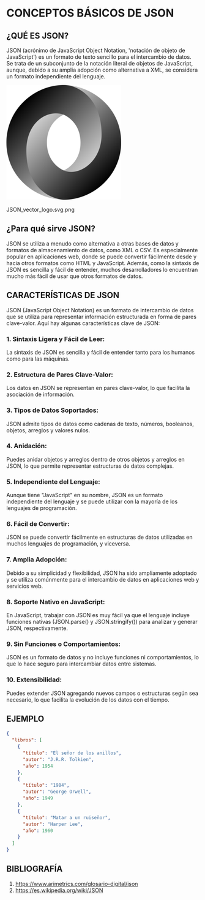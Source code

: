 # CONCEPTOS BÁSICOS DE JSON

## ¿QUÉ ES JSON?

JSON (acrónimo de JavaScript Object Notation, 'notación de objeto de JavaScript') es un formato de texto sencillo para el intercambio de datos. Se trata de un subconjunto de la notación literal de objetos de JavaScript, aunque, debido a su amplia adopción como alternativa a XML, se considera un formato independiente del lenguaje.

<img src="JSON_vector_logo.svg.png" alt="Logo JSON" style="width: 300px; height: 300px;">

JSON_vector_logo.svg.png

## ¿Para qué sirve JSON?

JSON se utiliza a menudo como alternativa a otras bases de datos y formatos de almacenamiento de datos, como XML o CSV. Es especialmente popular en aplicaciones web, donde se puede convertir fácilmente desde y hacia otros formatos como HTML y JavaScript. Además, como la sintaxis de JSON es sencilla y fácil de entender, muchos desarrolladores lo encuentran mucho más fácil de usar que otros formatos de datos.

## CARACTERÍSTICAS DE JSON

JSON (JavaScript Object Notation) es un formato de intercambio de datos que se utiliza para representar información estructurada en forma de pares clave-valor. Aquí hay algunas características clave de JSON:

### 1. Sintaxis Ligera y Fácil de Leer:
La sintaxis de JSON es sencilla y fácil de entender tanto para los humanos como para las máquinas.
        
### 2. Estructura de Pares Clave-Valor:
Los datos en JSON se representan en pares clave-valor, lo que facilita la asociación de información.

### 3. Tipos de Datos Soportados:
JSON admite tipos de datos como cadenas de texto, números, booleanos, objetos, arreglos y valores nulos.

### 4. Anidación:
Puedes anidar objetos y arreglos dentro de otros objetos y arreglos en JSON, lo que permite representar estructuras de datos complejas.

### 5. Independiente del Lenguaje:
Aunque tiene "JavaScript" en su nombre, JSON es un formato independiente del lenguaje y se puede utilizar con la mayoría de los lenguajes de programación.

### 6. Fácil de Convertir:
JSON se puede convertir fácilmente en estructuras de datos utilizadas en muchos lenguajes de programación, y viceversa.

### 7. Amplia Adopción:
Debido a su simplicidad y flexibilidad, JSON ha sido ampliamente adoptado y se utiliza comúnmente para el intercambio de datos en aplicaciones web y servicios web.

### 8. Soporte Nativo en JavaScript:
En JavaScript, trabajar con JSON es muy fácil ya que el lenguaje incluye funciones nativas (JSON.parse() y JSON.stringify()) para analizar y generar JSON, respectivamente.

### 9. Sin Funciones o Comportamientos:
JSON es un formato de datos y no incluye funciones ni comportamientos, lo que lo hace seguro para intercambiar datos entre sistemas.

### 10. Extensibilidad:
Puedes extender JSON agregando nuevos campos o estructuras según sea necesario, lo que facilita la evolución de los datos con el tiempo.

## EJEMPLO

```json
{
  "libros": [
    {
      "título": "El señor de los anillos",
      "autor": "J.R.R. Tolkien",
      "año": 1954
    },
    {
      "título": "1984",
      "autor": "George Orwell",
      "año": 1949
    },
    {
      "título": "Matar a un ruiseñor",
      "autor": "Harper Lee",
      "año": 1960
    }
  ]
}
```

## BIBLIOGRAFÍA
1. https://www.arimetrics.com/glosario-digital/json
2. https://es.wikipedia.org/wiki/JSON

